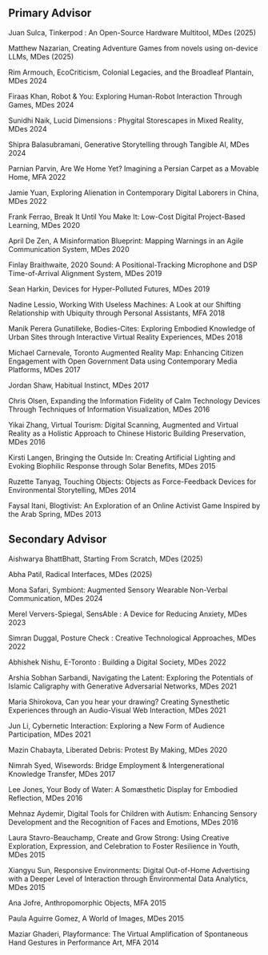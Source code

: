 ## Primary Advisor

Juan Sulca, Tinkerpod : An Open-Source Hardware Multitool, MDes (2025)

Matthew Nazarian, Creating Adventure Games from novels using on-device LLMs, MDes (2025)

Rim Armouch, EcoCriticism, Colonial Legacies, and the Broadleaf Plantain, MDes 2024

Firaas Khan, Robot & You: Exploring Human-Robot Interaction Through Games, MDes 2024

Sunidhi Naik, Lucid Dimensions : Phygital Storescapes in Mixed Reality, MDes 2024

Shipra Balasubramani, Generative Storytelling through Tangible AI, MDes 2024

Parnian Parvin, Are We Home Yet? Imagining a Persian Carpet as a Movable Home, MFA 2022

Jamie Yuan, Exploring Alienation in Contemporary Digital Laborers in China, MDes 2022

Frank Ferrao, Break It Until You Make It: Low-Cost Digital Project-Based Learning, MDes 2020

April De Zen, A Misinformation Blueprint: Mapping Warnings in an Agile Communication System, MDes 2020

Finlay Braithwaite, 2020 Sound: A Positional-Tracking Microphone and DSP Time-of-Arrival Alignment System, MDes 2019

Sean Harkin, Devices for Hyper-Polluted Futures, MDes 2019

Nadine Lessio, Working With Useless Machines: A Look at our Shifting Relationship with Ubiquity through Personal Assistants, MFA 2018

Manik Perera Gunatilleke, Bodies-Cites: Exploring Embodied Knowledge of Urban Sites through Interactive Virtual Reality Experiences, MDes 2018

Michael Carnevale, Toronto Augmented Reality Map: Enhancing Citizen Engagement with Open Government Data using Contemporary Media Platforms, MDes 2017 

Jordan Shaw, Habitual Instinct, MDes 2017

Chris Olsen, Expanding the Information Fidelity of Calm Technology Devices Through Techniques of Information Visualization, MDes 2016

Yikai Zhang, Virtual Tourism: Digital Scanning, Augmented and Virtual Reality as a Holistic Approach to Chinese Historic Building Preservation, MDes 2016

Kirsti Langen, Bringing the Outside In: Creating Artificial Lighting and Evoking Biophilic Response through Solar Benefits, MDes 2015

Ruzette Tanyag, Touching Objects: Objects as Force-Feedback Devices for Environmental Storytelling, MDes 2014

Faysal Itani, Blogtivist: An Exploration of an Online Activist Game Inspired by the Arab Spring, 
MDes 2013

## Secondary Advisor

Aishwarya BhattBhatt, Starting From Scratch, MDes (2025) 

Abha Patil, Radical Interfaces, MDes (2025)

Mona Safari, Symbiont: Augmented Sensory Wearable Non-Verbal Communication, MDes 2024

Merel Ververs-Spiegal, SensAble : A Device for Reducing Anxiety, MDes 2023

Simran Duggal, Posture Check : Creative Technological Approaches, MDes 2022

Abhishek Nishu, E-Toronto : Building a Digital Society, MDes 2022

Arshia Sobhan Sarbandi, Navigating the Latent: Exploring the Potentials of Islamic Caligraphy 
with Generative Adversarial Networks, MDes 2021

Maria Shirokova, Can you hear your drawing? Creating Synesthetic Experiences through 
an Audio-Visual Web Interaction, MDes 2021

Jun Li, Cybernetic Interaction: Exploring a New Form of Audience Participation, MDes 2021

Mazin Chabayta, Liberated Debris: Protest By Making, MDes 2020

Nimrah Syed, Wisewords: Bridge Employment & Intergenerational Knowledge Transfer, MDes 2017

Lee Jones, Your Body of Water: A Somæsthetic Display for Embodied Reflection, MDes 2016

Mehnaz Aydemir, Digital Tools for Children with Autism: Enhancing Sensory Development and the Recognition of Faces and Emotions, MDes 2016

Laura Stavro-Beauchamp, Create and Grow Strong: Using Creative Exploration, Expression, 
and Celebration to Foster Resilience in Youth, MDes 2015

Xiangyu Sun, Responsive Environments: Digital Out-of-Home Advertising with a Deeper Level 
of Interaction through Environmental Data Analytics, MDes 2015

Ana Jofre, Anthropomorphic Objects, MFA 2015

Paula Aguirre Gomez, A World of Images, MDes 2015

Maziar Ghaderi, Playformance: The Virtual Amplification of Spontaneous Hand Gestures 
in Performance Art, MFA 2014